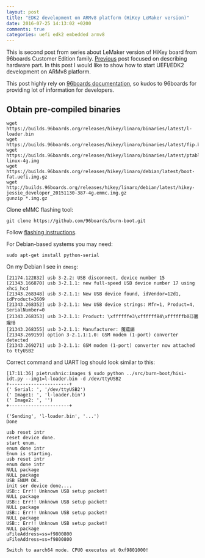 ```yaml
---
layout: post
title: "EDK2 development on ARMv8 platform (HiKey LeMaker version)"
date: 2016-07-25 14:13:02 +0200
comments: true
categories: uefi edk2 embedded armv8
---
```


This is second post from series about LeMaker version of HiKey board from
96boards Customer Edition family. [Previous](2016/05/19/powering-on-96boards-compatible-lemaker-hikey-armv8-for-uefi-development/)
post focused on describing hardware part. In this post I would like to show how
to start UEFI/EDK2 development on ARMv8 platform.

This post highly rely on [96boards documentation](https://github.com/96boards/documentation/wiki/HiKeyUEFI),
so kudos to 96boards for providing lot of information for developers.

## Obtain pre-compiled binaries

```
wget https://builds.96boards.org/releases/hikey/linaro/binaries/latest/l-loader.bin
wget https://builds.96boards.org/releases/hikey/linaro/binaries/latest/fip.bin
wget https://builds.96boards.org/releases/hikey/linaro/binaries/latest/ptable-linux-4g.img
wget https://builds.96boards.org/releases/hikey/linaro/debian/latest/boot-fat.uefi.img.gz
wget http://builds.96boards.org/releases/hikey/linaro/debian/latest/hikey-jessie_developer_20151130-387-4g.emmc.img.gz
gunzip *.img.gz
```

Clone eMMC flashing tool:

```
git clone https://github.com/96boards/burn-boot.git
```

Follow [flashing instructions](https://github.com/96boards/documentation/wiki/HiKeyUEFI#flash-binaries-to-emmc-).

For Debian-based systems you may need:

```
sudo apt-get install python-serial 
```

On my Debian I see in `dmesg`:

```
[21174.122832] usb 3-2.2: USB disconnect, device number 15
[21343.166870] usb 3-2.1.1: new full-speed USB device number 17 using xhci_hcd
[21343.268348] usb 3-2.1.1: New USB device found, idVendor=12d1, idProduct=3609
[21343.268352] usb 3-2.1.1: New USB device strings: Mfr=1, Product=4, SerialNumber=0
[21343.268353] usb 3-2.1.1: Product: \xffffffe3\xffffff84\xffffffb0㌲㔴㜶㤸
[21343.268355] usb 3-2.1.1: Manufacturer: 䕇䕎䥎
[21343.269159] option 3-2.1.1:1.0: GSM modem (1-port) converter detected
[21343.269271] usb 3-2.1.1: GSM modem (1-port) converter now attached to ttyUSB2
```

Correct command and UART log should look similar to this:

```
[17:11:36] pietrushnic:images $ sudo python ../src/burn-boot/hisi-idt.py --img1=l-loader.bin -d /dev/ttyUSB2
+----------------------+
(' Serial: ', '/dev/ttyUSB2')
(' Image1: ', 'l-loader.bin')
(' Image2: ', '')
+----------------------+

('Sending', 'l-loader.bin', '...')
Done
```

```
usb reset intr
reset device done.
start enum.
enum done intr
Enum is starting.
usb reset intr
enum done intr
NULL package
NULL package
USB ENUM OK.
init ser device done....
USB:: Err!! Unknown USB setup packet!
NULL package
USB:: Err!! Unknown USB setup packet!
NULL package
USB:: Err!! Unknown USB setup packet!
NULL package
USB:: Err!! Unknown USB setup packet!
NULL package
uFileAddress=ss=f9800800
uFileAddress=ss=f9800800

Switch to aarch64 mode. CPU0 executes at 0xf9801000!
```

